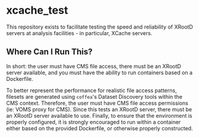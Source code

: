 # xcache_test

This repository exists to facilitate testing the speed and reliability of XRootD servers at analysis
facilities - in particular, XCache servers.

## Where Can I Run This?

In short: the user must have CMS file access, there must be an XRootD server available, and you must
have the ability to run containers based on a Dockerfile.

To better represent the performance for realistic file access patterns, filesets are generated using
`coffea`'s Dataset Discovery tools within the CMS context. Therefore, the user must have CMS file
access permissions (ie: VOMS proxy for CMS). Since this tests an XRootD server, there must be an
XRootD server available to use. Finally, to ensure that the environment is properly configured, it
is strongly encouraged to run within a container either based on the provided Dockerfile, or otherwise
properly constructed.
